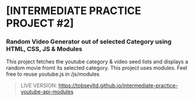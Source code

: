 # [INTERMEDIATE PRACTICE PROJECT #2]

### Random Video Generator out of selected Category using HTML, CSS, JS & Modules

This project fetches the youtube category & video seed lists and displays a random movie fromt
its selected category. This project uses modules. Feel free to reuse youtube.js in /js/modules

> LIVE VERSION: https://tobseyltd.github.io/intermediate-practice-youtube-api-modules